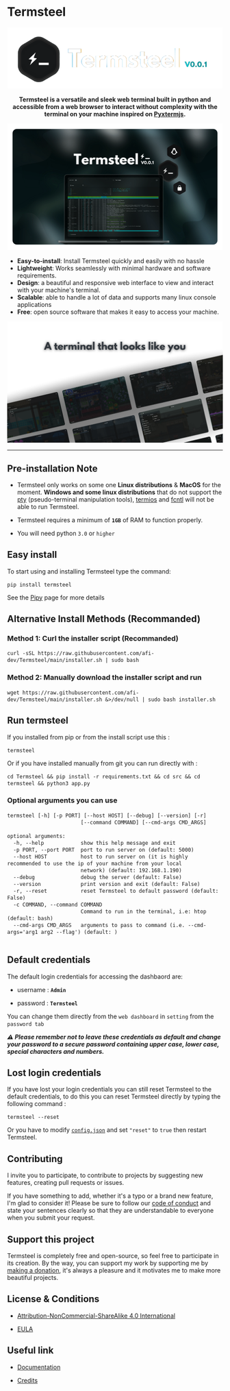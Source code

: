 # Termsteel

![termsteel_logo.png](https://raw.githubusercontent.com/afi-dev/Termsteel/main/.github/assets/termsteel_logo.png)

<p align="center"><strong>Termsteel is a versatile and sleek web terminal built in python and accessible from a web browser to interact without complexity with the terminal on your machine inspired on <a href="https://github.com/cs01/pyxtermjs">Pyxtermjs</a>.</strong></p>

![termsteel_banner.png](https://raw.githubusercontent.com/afi-dev/Termsteel/main/.github/assets/termsteel_banner.png)

- **Easy-to-install**: Install Termsteel quickly and easily with no hassle
- **Lightweight**: Works seamlessly with minimal hardware and software requirements.
- **Design**: a beautiful and responsive web interface to view and interact with your machine's terminal.
- **Scalable**: able to handle a lot of data and supports many linux console applications
- **Free**: open source software that makes it easy to access your machine.

![termsteel_cards.png](https://raw.githubusercontent.com/afi-dev/Termsteel/main/.github/assets/termsteel_cards.png)

-----

## Pre-installation Note

- Termsteel only works on some one **Linux distributions** & **MacOS** for the moment. **Windows and some linux distributions** that do not support the [pty](https://docs.python.org/3/library/pty.html) (pseudo-terminal manipulation tools), [termios](https://docs.python.org/3/library/termios.html) and [fcntl](http://manpages.ubuntu.com/manpages/bionic/man2/fcntl.2.html) will not be able to run Termsteel.

- Termsteel requires a minimum of **`1GB`** of RAM to function properly.

- You will need python `3.0` or `higher`

## Easy install

To start using and installing Termsteel type the command:

```
pip install termsteel
```
See the [Pipy](https://pypi.org/project/termsteel/) page for more details

## Alternative Install Methods (Recommanded)

### Method 1: Curl the installer script (Recommanded)

```
curl -sSL https://raw.githubusercontent.com/afi-dev/Termsteel/main/installer.sh | sudo bash
```

### Method 2: Manually download the installer script and run

```
wget https://raw.githubusercontent.com/afi-dev/Termsteel/main/installer.sh &>/dev/null | sudo bash installer.sh
```

## Run termsteel

If you installed from pip or from the install script use this :
```
termsteel
```

Or if you have installed manually from git you can run directly with :

```
cd Termsteel && pip install -r requirements.txt && cd src && cd termsteel && python3 app.py
```

### Optional arguments you can use
```
termsteel [-h] [-p PORT] [--host HOST] [--debug] [--version] [-r]
                        [--command COMMAND] [--cmd-args CMD_ARGS]

optional arguments:
  -h, --help            show this help message and exit
  -p PORT, --port PORT  port to run server on (default: 5000)
  --host HOST           host to run server on (it is highly recommended to use the ip of your machine from your local
                        network) (default: 192.168.1.190)
  --debug               debug the server (default: False)
  --version             print version and exit (default: False)
  -r, --reset           reset Termsteel to default password (default: False)
  -c COMMAND, --command COMMAND
                        Command to run in the terminal, i.e: htop (default: bash)
  --cmd-args CMD_ARGS   arguments to pass to command (i.e. --cmd-args='arg1 arg2 --flag') (default: )
  
```

## Default credentials

The default login credentials for accessing the dashbaord are:

- username : **`Admin`**

- password : **`Termsteel`**

You can change them directly from the `web dashboard` in `setting` from the `password tab`

***⚠️ Please remember not to leave these credentials as default and change your password to a secure password containing upper case, lower case, special characters and numbers.***

## Lost login credentials

If you have lost your login credentials you can still reset Termsteel to the default credentials, to do this you can reset Termsteel directly by typing the following command : 

```
termsteel --reset
``` 

Or you have to modify [`config.json`](https://github.com/afi-dev/Termsteel/blob/main/config.json) and set `"reset"` to `true` then restart Termsteel.

## Contributing

I invite you to participate, to contribute to projects by suggesting new features, creating pull requests or issues.

If you have something to add, whether it's a typo or a brand new feature, I'm glad to consider it! Please be sure to follow our [code of conduct](https://github.com/afi-dev/Termsteel/blob/main/CODE_OF_CONDUCT.md) and state your sentences clearly so that they are understandable to everyone when you submit your request.

## Support this project

Termsteel is completely free and open-source, so feel free to participate in its creation. By the way, you can support my work by supporting me by [making a donation](https://ko-fi.com/afidev), it's always a pleasure and it motivates me to make more beautiful projects. 

## License & Conditions

- [Attribution-NonCommercial-ShareAlike 4.0 International](https://github.com/afi-dev/Termsteel/blob/main/LICENSE.md)

- [EULA](https://github.com/afi-dev/Termsteel/blob/main/EULA)

## Useful link

- [Documentation](https://github.com/afi-dev/Termsteel/wiki)

- [Credits](https://github.com/afi-dev/Termsteel/blob/main/CREDITS.md)
